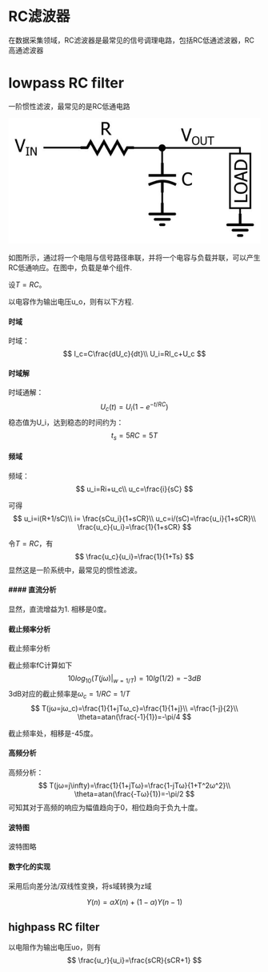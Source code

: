 # RC滤波器

在数据采集领域，RC滤波器是最常见的信号调理电路，包括RC低通滤波器，RC高通滤波器
# lowpass RC filter

一阶惯性滤波，最常见的是RC低通电路

![img](v2-1406546059b5bd92f972de82d5449119_1440w.jpg)

如图所示，通过将一个电阻与信号路径串联，并将一个电容与负载并联，可以产生RC低通响应。在图中，负载是单个组件.

设$T=RC$。

以电容作为输出电压u_o，则有以下方程.

#### 时域

时域：
$$
I_c=C\frac{dU_c}{dt}\\
U_i=RI_c+U_c
$$


#### 时域解

时域通解：
$$
U_c(t)=U_i(1-e^{-t/RC})
$$
稳态值为U_i，达到稳态的时间约为：
$$
t_s=5RC=5T
$$


#### 频域

频域：
$$
u_i=Ri+u_c\\
u_c=\frac{i}{sC}
$$

可得
$$
u_i=i(R+1/sC)\\
i= \frac{sCu_i}{1+sCR}\\
u_c=i/(sC)=\frac{u_i}{1+sCR}\\
\frac{u_c}{u_i}=\frac{1}{1+sCR}
$$

令$T=RC$，有
$$
\frac{u_c}{u_i}=\frac{1}{1+Ts}
$$
显然这是一阶系统中，最常见的惯性滤波。

#### #### 直流分析

显然，直流增益为1. 相移是0度。

#### 截止频率分析

截止频率分析

截止频率fC计算如下
$$
10log_{10}(T(jω)|_{w=1/T})=10lg(1/2)=-3 dB
$$
3dB对应的截止频率是$ω_c= 1/RC=1/T$
$$
T(jω=jω_c)=\frac{1}{1+jTω_c}=\frac{1}{1+j}\\
=\frac{1-j}{2}\\
\theta=atan(\frac{-1}{1})=-\pi/4
$$


截止频率处，相移是-45度。

#### 高频分析

高频分析：
$$
T(jω=j\infty)=\frac{1}{1+jTω}=\frac{1-jTω}{1+T^2ω^2}\\
\theta=atan(\frac{-Tω}{1})=-\pi/2
$$
可知其对于高频的响应为幅值趋向于0，相位趋向于负九十度。

#### 波特图

波特图略

#### 数字化的实现

采用后向差分法/双线性变换，将s域转换为z域


$$
Y(n)=αX(n) + (1-α)Y(n-1) 
$$


## highpass RC filter

以电阻作为输出电压uo，则有
$$
\frac{u_r}{u_i}=\frac{sCR}{sCR+1}
$$




